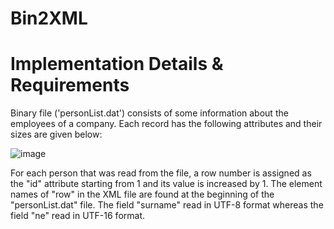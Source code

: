 # Bin2XML
# Implementation Details & Requirements
Binary file ('personList.dat') consists of some information about the employees of a company. Each record has the following attributes and their sizes are given below:

![image](https://github.com/kaans4nli/Bin2XML/assets/107371841/977ad386-2051-49aa-8c26-cd7d1381e83f)

For each person that was read from the file, a row number is assigned as the "id" attribute starting from 1 and its value is increased by 1. The element names of "row" in the XML file are found at the beginning of the "personList.dat" file.
The field "surname" read in UTF-8 format whereas the field "ne" read in UTF-16 format.
